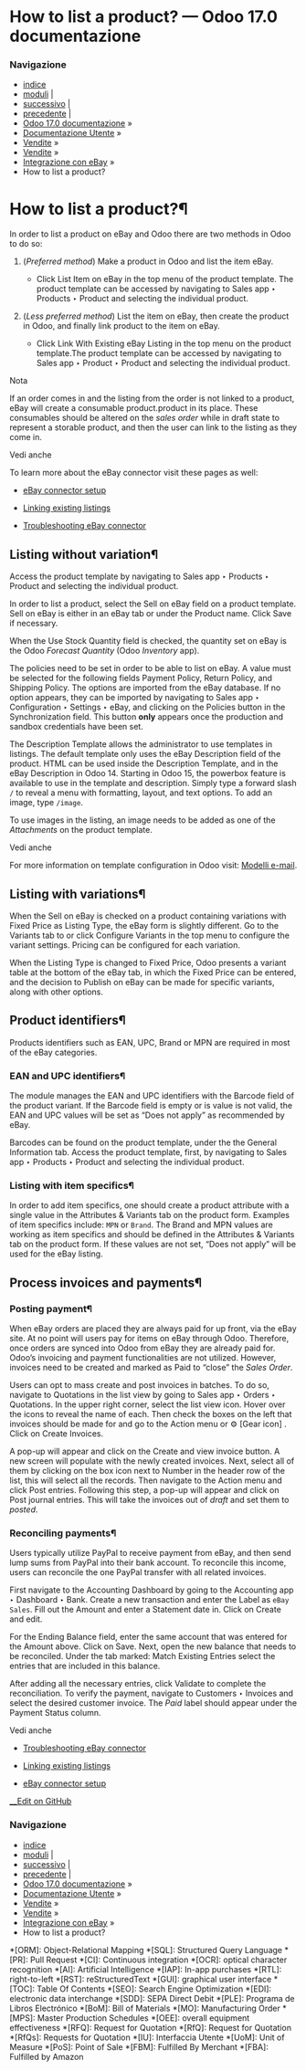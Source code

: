 # How to list a product? — Odoo 17.0 documentazione

### Navigazione

  * [indice](../../../../genindex.html "Indice generale")
  * [moduli](../../../../py-modindex.html "Indice del modulo Python") |
  * [successivo](troubleshooting.html "Troubleshooting eBay connector") |
  * [precedente](setup.html "eBay connector setup") |
  * [Odoo 17.0 documentazione](../../../../index-2.html) »
  * [Documentazione Utente](../../../../applications.html) »
  * [Vendite](../../../sales.html) »
  * [Vendite](../../sales.html) »
  * [Integrazione con eBay](../ebay_connector.html) »
  * How to list a product?



# How to list a product?¶

In order to list a product on eBay and Odoo there are two methods in Odoo to do so:

  1. (_Preferred method_) Make a product in Odoo and list the item eBay.

     * Click List Item on eBay in the top menu of the product template. The product template can be accessed by navigating to Sales app ‣ Products ‣ Product and selecting the individual product.

  2. (_Less preferred method_) List the item on eBay, then create the product in Odoo, and finally link product to the item on eBay.

     * Click Link With Existing eBay Listing in the top menu on the product template.The product template can be accessed by navigating to Sales app ‣ Product ‣ Product and selecting the individual product.




Nota

If an order comes in and the listing from the order is not linked to a product, eBay will create a consumable product.product in its place. These consumables should be altered on the _sales order_ while in draft state to represent a storable product, and then the user can link to the listing as they come in.

Vedi anche

To learn more about the eBay connector visit these pages as well:

  * [eBay connector setup](setup.html)

  * [Linking existing listings](linking_listings.html)

  * [Troubleshooting eBay connector](troubleshooting.html)




## Listing without variation¶

Access the product template by navigating to Sales app ‣ Products ‣ Product and selecting the individual product.

In order to list a product, select the Sell on eBay field on a product template. Sell on eBay is either in an eBay tab or under the Product name. Click Save if necessary.

When the Use Stock Quantity field is checked, the quantity set on eBay is the Odoo _Forecast Quantity_ (Odoo _Inventory_ app).

The policies need to be set in order to be able to list on eBay. A value must be selected for the following fields Payment Policy, Return Policy, and Shipping Policy. The options are imported from the eBay database. If no option appears, they can be imported by navigating to Sales app ‣ Configuration ‣ Settings ‣ eBay, and clicking on the Policies button in the Synchronization field. This button **only** appears once the production and sandbox credentials have been set.

The Description Template allows the administrator to use templates in listings. The default template only uses the eBay Description field of the product. HTML can be used inside the Description Template, and in the eBay Description in Odoo 14. Starting in Odoo 15, the powerbox feature is available to use in the template and description. Simply type a forward slash `/` to reveal a menu with formatting, layout, and text options. To add an image, type `/image`.

To use images in the listing, an image needs to be added as one of the _Attachments_ on the product template.

Vedi anche

For more information on template configuration in Odoo visit: [Modelli e-mail](../../../general/companies/email_template.html).

## Listing with variations¶

When the Sell on eBay is checked on a product containing variations with Fixed Price as Listing Type, the eBay form is slightly different. Go to the Variants tab to or click Configure Variants in the top menu to configure the variant settings. Pricing can be configured for each variation.

When the Listing Type is changed to Fixed Price, Odoo presents a variant table at the bottom of the eBay tab, in which the Fixed Price can be entered, and the decision to Publish on eBay can be made for specific variants, along with other options.

## Product identifiers¶

Products identifiers such as EAN, UPC, Brand or MPN are required in most of the eBay categories.

### EAN and UPC identifiers¶

The module manages the EAN and UPC identifiers with the Barcode field of the product variant. If the Barcode field is empty or is value is not valid, the EAN and UPC values will be set as “Does not apply” as recommended by eBay.

Barcodes can be found on the product template, under the the General Information tab. Access the product template, first, by navigating to Sales app ‣ Products ‣ Product and selecting the individual product.

### Listing with item specifics¶

In order to add item specifics, one should create a product attribute with a single value in the Attributes & Variants tab on the product form. Examples of item specifics include: `MPN` or `Brand`. The Brand and MPN values are working as item specifics and should be defined in the Attributes & Variants tab on the product form. If these values are not set, “Does not apply” will be used for the eBay listing.

## Process invoices and payments¶

### Posting payment¶

When eBay orders are placed they are always paid for up front, via the eBay site. At no point will users pay for items on eBay through Odoo. Therefore, once orders are synced into Odoo from eBay they are already paid for. Odoo’s invoicing and payment functionalities are not utilized. However, invoices need to be created and marked as Paid to “close” the _Sales Order_.

Users can opt to mass create and post invoices in batches. To do so, navigate to Quotations in the list view by going to Sales app ‣ Orders ‣ Quotations. In the upper right corner, select the list view icon. Hover over the icons to reveal the name of each. Then check the boxes on the left that invoices should be made for and go to the Action menu or ⚙️ [Gear icon] . Click on Create Invoices.

A pop-up will appear and click on the Create and view invoice button. A new screen will populate with the newly created invoices. Next, select all of them by clicking on the box icon next to Number in the header row of the list, this will select all the records. Then navigate to the Action menu and click Post entries. Following this step, a pop-up will appear and click on Post journal entries. This will take the invoices out of _draft_ and set them to _posted_.

### Reconciling payments¶

Users typically utilize PayPal to receive payment from eBay, and then send lump sums from PayPal into their bank account. To reconcile this income, users can reconcile the one PayPal transfer with all related invoices.

First navigate to the Accounting Dashboard by going to the Accounting app ‣ Dashboard ‣ Bank. Create a new transaction and enter the Label as `eBay Sales`. Fill out the Amount and enter a Statement date in. Click on Create and edit.

For the Ending Balance field, enter the same account that was entered for the Amount above. Click on Save. Next, open the new balance that needs to be reconciled. Under the tab marked: Match Existing Entries select the entries that are included in this balance.

After adding all the necessary entries, click Validate to complete the reconciliation. To verify the payment, navigate to Customers ‣ Invoices and select the desired customer invoice. The _Paid_ label should appear under the Payment Status column.

Vedi anche

  * [Troubleshooting eBay connector](troubleshooting.html)

  * [Linking existing listings](linking_listings.html)

  * [eBay connector setup](setup.html)




[ __Edit on GitHub](https://github.com/odoo/documentation/edit/17.0/content/applications/sales/sales/ebay_connector/manage.rst)

### Navigazione

  * [indice](../../../../genindex.html "Indice generale")
  * [moduli](../../../../py-modindex.html "Indice del modulo Python") |
  * [successivo](troubleshooting.html "Troubleshooting eBay connector") |
  * [precedente](setup.html "eBay connector setup") |
  * [Odoo 17.0 documentazione](../../../../index-2.html) »
  * [Documentazione Utente](../../../../applications.html) »
  * [Vendite](../../../sales.html) »
  * [Vendite](../../sales.html) »
  * [Integrazione con eBay](../ebay_connector.html) »
  * How to list a product?


  *[ORM]: Object-Relational Mapping
  *[SQL]: Structured Query Language
  *[PR]: Pull Request
  *[CI]: Continuous integration
  *[OCR]: optical character recognition
  *[AI]: Artificial Intelligence
  *[IAP]: In-app purchases
  *[RTL]: right-to-left
  *[RST]: reStructuredText
  *[GUI]: graphical user interface
  *[TOC]: Table Of Contents
  *[SEO]: Search Engine Optimization
  *[EDI]: electronic data interchange
  *[SDD]: SEPA Direct Debit
  *[PLE]: Programa de Libros Electrónico
  *[BoM]: Bill of Materials
  *[MO]: Manufacturing Order
  *[MPS]: Master Production Schedules
  *[OEE]: overall equipment effectiveness
  *[RFQ]: Request for Quotation
  *[RfQ]: Request for Quotation
  *[RfQs]: Requests for Quotation
  *[IU]: Interfaccia Utente
  *[UoM]: Unit of Measure
  *[PoS]: Point of Sale
  *[FBM]: Fulfilled By Merchant
  *[FBA]: Fulfilled by Amazon